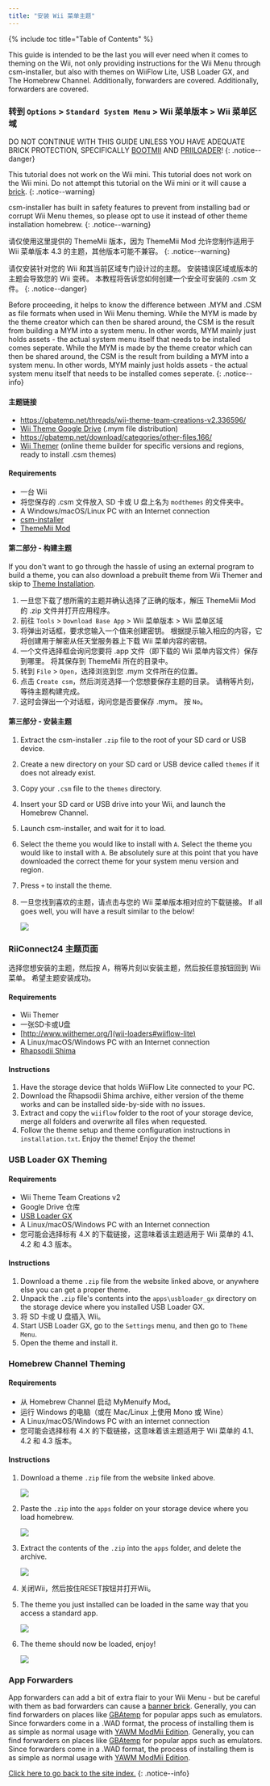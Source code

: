 ```yaml
---
title: "安装 Wii 菜单主题"
---
```


{% include toc title="Table of Contents" %}

This guide is intended to be the last you will ever need when it comes to theming on the Wii, not only providing instructions for the Wii Menu through csm-installer, but also with themes on WiiFlow Lite, USB Loader GX, and The Homebrew Channel. Additionally, forwarders are covered. Additionally, forwarders are covered.

### 转到 `Options` > `Standard System Menu` > Wii 菜单版本 > Wii 菜单区域

DO NOT CONTINUE WITH THIS GUIDE UNLESS YOU HAVE ADEQUATE BRICK PROTECTION, SPECIFICALLY [BOOTMII](bootmii) AND [PRIILOADER](priiloader)!
{: .notice--danger}

This tutorial does not work on the Wii mini. This tutorial does not work on the Wii mini. Do not attempt this tutorial on the Wii mini or it will cause a [brick](bricks#theme-brick).
{: .notice--warning}

csm-installer has built in safety features to prevent from installing bad or corrupt Wii Menu themes, so please opt to use it instead of other theme installation homebrew.
{: .notice--warning}

请仅使用这里提供的 ThemeMii 版本，因为 ThemeMii Mod 允许您制作适用于 Wii 菜单版本 4.3 的主题，其他版本可能不兼容。
{: .notice--warning}

请仅安装针对您的 Wii 和其当前区域专门设计过的主题。 安装错误区域或版本的主题会导致您的 Wii 变砖。 本教程将告诉您如何创建一个安全可安装的 .csm 文件。
{: .notice--danger}

Before proceeding, it helps to know the difference between .MYM and .CSM as file formats when used in Wii Menu theming. While the MYM is made by the theme creator which can then be shared around, the CSM is the result from building a MYM into a system menu. In other words, MYM mainly just holds assets - the actual system menu itself that needs to be installed comes seperate. While the MYM is made by the theme creator which can then be shared around, the CSM is the result from building a MYM into a system menu. In other words, MYM mainly just holds assets - the actual system menu itself that needs to be installed comes seperate.
{: .notice--info}

#### 主题链接

+ https://gbatemp.net/threads/wii-theme-team-creations-v2.336596/
+ [Wii Theme Google Drive](https://drive.google.com/drive/folders/1H8bKkZa5Nwy7tBmDvKEVXhoZStucpUr3) (.mym file distribution)
+ https://gbatemp.net/download/categories/other-files.166/
+ [Wii Themer](http://www.wiithemer.org/) (online theme builder for specific versions and regions, ready to install .csm themes)

#### Requirements

* 一台 Wii
* 将您保存的 .csm 文件放入 SD 卡或 U 盘上名为 `modthemes` 的文件夹中。
* A Windows/macOS/Linux PC with an Internet connection
* [csm-installer](https://oscwii.org/library/app/csm-installer)
* [ThemeMii Mod](/assets/files/New_ThemeMii_MOD.zip)

#### 第二部分 - 构建主题

If you don't want to go through the hassle of using an external program to build a theme, you can also download a prebuilt theme from Wii Themer and skip to [Theme Installation](themes#theme-installation).

1. 一旦您下载了想所需的主题并确认选择了正确的版本，解压 ThemeMii Mod 的 .zip 文件并打开应用程序。
1. 前往 `Tools` > `Download Base App` > Wii 菜单版本 > Wii 菜单区域
1. 将弹出对话框，要求您输入一个值来创建密钥。 根据提示输入相应的内容，它将创建用于解密从任天堂服务器上下载 Wii 菜单内容的密钥。
1. 一个文件选择框会询问您要将 .app 文件（即下载的 Wii 菜单内容文件）保存到哪里。 将其保存到 ThemeMii 所在的目录中。
1. 转到 `File` > `Open`，选择浏览到您 .mym 文件所在的位置。
1. 点击 `Create csm`，然后浏览选择一个您想要保存主题的目录。 请稍等片刻，等待主题构建完成。
1. 这时会弹出一个对话框，询问您是否要保存 .mym。 按 `No`。

#### 第三部分 - 安装主题

1. Extract the csm-installer `.zip` file to the root of your SD card or USB device.
1. Create a new directory on your SD card or USB device called `themes` if it does not already exist.
1. Copy your `.csm` file to the `themes` directory.
1. Insert your SD card or USB drive into your Wii, and launch the Homebrew Channel.
1. Launch csm-installer, and wait for it to load.
1. Select the theme you would like to install with `A`. Select the theme you would like to install with `A`. Be absolutely sure at this point that you have downloaded the correct theme for your system menu version and region.
1. Press `+` to install the theme.
1. 一旦您找到喜欢的主题，请点击与您的 Wii 菜单版本相对应的下载链接。 If all goes well, you will have a result similar to the below!

    ![](/images/themes/themed-wii-menu.png)

### RiiConnect24 主题页面

选择您想安装的主题，然后按 A，稍等片刻以安装主题，然后按任意按钮回到 Wii 菜单。 希望主题安装成功。

#### Requirements

* Wii Themer
* 一张SD卡或U盘
* [http://www.wiithemer.org/](wii-loaders#wiiflow-lite)
* A Linux/macOS/Windows PC with an Internet connection
* [Rhapsodii Shima](https://gbatemp.net/threads/rhapsodii-shima-5-4.555062/)

#### Instructions

1. Have the storage device that holds WiiFlow Lite connected to your PC.
1. Download the Rhapsodii Shima archive, either version of the theme works and can be installed side-by-side with no issues.
1. Extract and copy the `wiiflow` folder to the root of your storage device, merge all folders and overwrite all files when requested.
1. Follow the theme setup and theme configuration instructions in `installation.txt`. Enjoy the theme! Enjoy the theme!

### USB Loader GX Theming

#### Requirements

* Wii Theme Team Creations v2
* Google Drive 仓库
* [USB Loader GX](wii-loaders#usb-loader-gx)
* A Linux/macOS/Windows PC with an Internet connection
* 您可能会选择标有 4.X 的下载链接，这意味着该主题适用于 Wii 菜单的 4.1、4.2 和 4.3 版本。

#### Instructions

1. Download a theme `.zip` file from the website linked above, or anywhere else you can get a proper theme.
1. Unpack the `.zip` file's contents into the `apps\usbloader_gx` directory on the storage device where you installed USB Loader GX.
1. 将 SD 卡或 U 盘插入 Wii。
1. Start USB Loader GX, go to the `Settings` menu, and then go to `Theme Menu`.
1. Open the theme and install it.

### Homebrew Channel Theming

#### Requirements

* 从 Homebrew Channel 启动 MyMenuify Mod。
* 运行 Windows 的电脑（或在 Mac/Linux 上使用 Mono 或 Wine）
* A Linux/macOS/Windows PC with an internet connection
* 您可能会选择标有 4.X 的下载链接，这意味着该主题适用于 Wii 菜单的 4.1、4.2 和 4.3 版本。

#### Instructions

1. Download a theme `.zip` file from the website linked above.

    ![](/images/themes/homebrew-channel-example-theme.png)

1. Paste the `.zip` into the `apps` folder on your storage device where you load homebrew.

    ![](/images/themes/homebrew-channel-paste-zip.png)

1. Extract the contents of the `.zip` into the `apps` folder, and delete the archive.

    ![](/images/themes/homebrew-channel-extract-theme.png)

1. 关闭Wii，然后按住RESET按钮并打开Wii。
1. The theme you just installed can be loaded in the same way that you access a standard app.

    ![](/images/themes/homebrew-channel-load-theme.png)

1. The theme should now be loaded, enjoy!

    ![](/images/themes/homebrew-channel-theme-done.png)

### App Forwarders

App forwarders can add a bit of extra flair to your Wii Menu - but be careful with them as bad forwarders can cause a [banner brick](bricks#banner-brick). Generally, you can find forwarders on places like [GBAtemp](https://gbatemp.net/threads/wii-forwarder-repository.588781/) for popular apps such as emulators. Since forwarders come in a .WAD format, the process of installing them is as simple as normal usage with [YAWM ModMii Edition](yawmme). Generally, you can find forwarders on places like [GBAtemp](https://gbatemp.net/threads/wii-forwarder-repository.588781/) for popular apps such as emulators. Since forwarders come in a .WAD format, the process of installing them is as simple as normal usage with [YAWM ModMii Edition](yawmme).


[Click here to go back to the site index.](site-navigation)
{: .notice--info}
